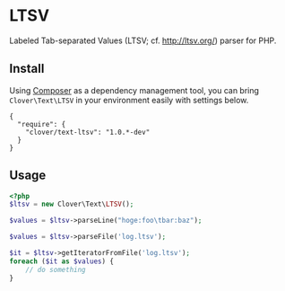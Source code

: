 # LTSV

Labeled Tab-separated Values (LTSV; cf. http://ltsv.org/) parser for PHP.

## Install

Using [Composer](http://getcomposer.org/) as a dependency management tool, you can bring `Clover\Text\LTSV` in your environment easily with settings below.

```
{
  "require": {
    "clover/text-ltsv": "1.0.*-dev"
  }
}
```

## Usage

```php
<?php
$ltsv = new Clover\Text\LTSV();

$values = $ltsv->parseLine("hoge:foo\tbar:baz");

$values = $ltsv->parseFile('log.ltsv');

$it = $ltsv->getIteratorFromFile('log.ltsv');
foreach ($it as $values) {
    // do something
}
```
